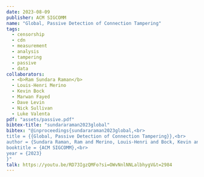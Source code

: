 ```yaml
---
date: 2023-08-09
publisher: ACM SIGCOMM
name: "Global, Passive Detection of Connection Tampering"
tags:
  - censorship
  - cdn
  - measurement
  - analysis
  - tampering
  - passive
  - data
collaborators:
  - <b>Ram Sundara Raman</b>
  - Louis-Henri Merino
  - Kevin Bock
  - Marwan Fayed
  - Dave Levin
  - Nick Sullivan
  - Luke Valenta
pdf: "assets/passive.pdf"
bibtex-title: "sundararaman2023global"
bibtex: "@inproceedings{sundararaman2023global,<br>
title = {{Global, Passive Detection of Connection Tampering}},<br>
author = {Sundara Raman, Ram and Merino, Louis-Henri and Bock, Kevin and Fayed, Marwan and Levin, Dave and Sullivan, Nick and Valenta, Luke},<br>
booktitle = {ACM SIGCOMM},<br>
year = {2023}
}"
talk: https://youtu.be/RD73IgzQMFo?si=OWvNnlNNLalbhygV&t=2984
---
```

